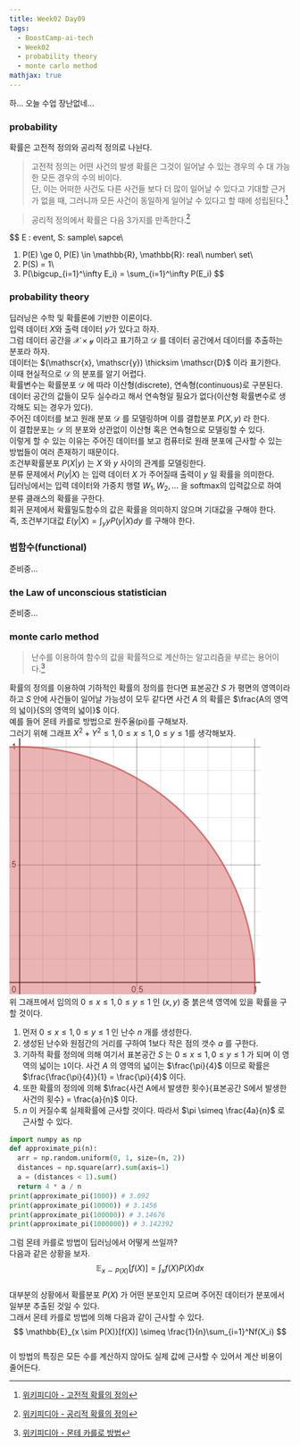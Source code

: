 ```yaml
---
title: Week02 Day09
tags:
  - BoostCamp-ai-tech
  - Week02
  - probability theory
  - monte carlo method
mathjax: true
---
```


하... 오늘 수업 장난없네...  

### probability
확률은 고전적 정의와 공리적 정의로 나뉜다.  
> 고전적 정의는 어떤 사건의 발생 확률은 그것이 일어날 수 있는 경우의 수 대 가능한 모든 경우의 수의 비이다.  
단, 이는 어떠한 사건도 다른 사건들 보다 더 많이 일어날 수 있다고 기대할 근거가 없을 때, 그러니까 모든 사건이 동일하게 일어날 수 있다고 할 때에 성립된다.[^1]

>공리적 정의에서 확률은 다음 3가지를 만족한다.[^2]  

$$
E : event, S: sample\ sapce\\
1. P(E) \ge 0, P(E) \in \mathbb{R}, \mathbb{R}: real\ number\ set\\
2. P(S) = 1\\
3. P(\bigcup_{i=1}^\infty E_i) = \sum_{i=1}^\infty P(E_i)
$$  

### probability theory
딥러닝은 수학 및 확률론에 기반한 이론이다.  
입력 데이터 $X$와 출력 데이터 $y$가 있다고 하자.  
그럼 데이터 공간을 $\mathscr{X} \times \mathscr{y}$ 이라고 표기하고 $\mathscr{D}$ 를 데이터 공간에서 데이터를 추출하는 분포라 하자.  
데이터는 $(\mathscr{x}, \mathscr{y})  \thicksim \mathscr{D}$ 이라 표기한다.  
이때 현실적으로 $\mathscr{D}$ 의 분포를 알기 어렵다.  
확률변수는 확률분포 $\mathscr{D}$ 에 따라 이산형(discrete), 연속형(continuous)로 구분된다.  
데이터 공간의 값들이 모두 실수라고 해서 연속형일 필요가 없다(이산형 확률변수로 생각해도 되는 경우가 있다).  
주어진 데이터를 보고 원래 분포 $\mathscr{D}$ 를 모델링하며 이를 결합분포 $P(X, y)$ 라 한다.  
이 결합분포는 $\mathscr{D}$ 의 분포와 상관없이 이산형 혹은 연속형으로 모델링할 수 있다.  
이렇게 할 수 있는 이유는 주어진 데이터를 보고 컴퓨터로 원래 분포에 근사할 수 있는 방법들이 여러 존재하기 때문이다.  
조건부확률분포 $P(X|y)$ 는 $X$ 와 $y$ 사이의 관계를 모델링한다.  
분류 문제에서 $P(y|X)$ 는 입력 데이터 $X$ 가 주어질때 출력이 $y$ 일 확률을 의미한다.  
딥러닝에서는 입력 데이터와 가중치 행렬 $W_1, W_2, ...$ 을 softmax의 입력값으로 하여 분류 클래스의 확률을 구한다.  
회귀 문제에서 확률밀도함수의 값은 확률을 의미하지 않으며 기대값을 구해야 한다.  
즉, 조건부기대값 $E(y|X) = \int_yyP(y|X)dy$ 를 구해야 한다.  


### 범함수(functional)
준비중...

### the Law of unconscious statistician
준비중...

### monte carlo method
>난수를 이용하여 함수의 값을 확률적으로 계산하는 알고리즘을 부르는 용어이다.[^3]  

확률의 정의를 이용하여 기하적인 확률의 정의를 한다면 표본공간 $S$ 가 평면의 영역이라 하고 $S$ 안에 사건들이 일어날 가능성이 모두 같다면 사건 $A$ 의 확률은 $\frac{A의 영역의 넓이}{S의 영역의 넓이}$ 이다.  
예를 들어 몬테 카를로 방법으로 원주율(pi)를 구해보자.  
그러기 위해 그래프 $X^2+Y^2 \le 1, 0 \le x \le 1, 0 \le y \le 1$를 생각해보자.  
![](/assets/images/4.PNG)  
위 그래프에서 임의의 $0 \le x \le 1, 0 \le y \le 1$ 인 $(x, y)$ 중 붉은색 영역에 있을 확률을 구할 것이다.  
1. 먼저 $0 \le x \le 1, 0 \le y \le 1$ 인 난수 $n$ 개를 생성한다.  
2. 생성된 난수와 원점간의 거리를 구하여 1보다 작은 점의 갯수 $a$ 를 구한다.  
3. 기하적 확률 정의에 의해 여기서 표본공간 $S$ 는 $0 \le x \le 1, 0 \le y \le 1$ 가 되며 이 영역의 넓이는 `1`이다. 사건 $A$ 의 영역의 넓이는 $\frac{\pi}{4}$ 이므로 확률은 $\frac{\frac{\pi}{4}}{1} = \frac{\pi}{4}$ 이다.
4. 또한 확률의 정의에 의해 $\frac{사건 A에서 발생한 횟수}{표본공간 S에서 발생한 사건의 횟수} = \frac{a}{n}$ 이다.
5. $n$ 이 커질수록 실제확률에 근사할 것이다. 따라서 $\pi \simeq \frac{4a}{n}$ 로 근사할 수 있다.
```python
import numpy as np
def approximate_pi(n):
  arr = np.random.uniform(0, 1, size=(n, 2))
  distances = np.square(arr).sum(axis=1)
  a = (distances < 1).sum()
  return 4 * a / n
print(approximate_pi(1000)) # 3.092
print(approximate_pi(10000)) # 3.1456
print(approximate_pi(100000)) # 3.14676
print(approximate_pi(1000000)) # 3.142392
```

그럼 몬테 카를로 방법이 딥러닝에서 어떻게 쓰일까?  
다음과 같은 상황을 보자.  
$$
\mathbb{E}_{x \sim P(X)}[f(X)] = \int_xf(X)P(X)dx
$$  
대부분의 상황에서 확률분포 $P(X)$ 가 어떤 분포인지 모르며 주어진 데이터가 분포에서 일부분 추출된 것일 수 있다.  
그래서 몬테 카를로 방법에 의해 다음과 같이 근사할 수 있다.  
$$
\mathbb{E}_{x \sim P(X)}[f(X)] \simeq \frac{1}{n}\sum_{i=1}^Nf(X_i)
$$  
이 방법의 특징은 모든 수를 계산하지 않아도 실제 값에 근사할 수 있어서 계산 비용이 줄어든다.  

[^1]: [위키피디아 - 고전적 확률의 정의](https://ko.wikipedia.org/wiki/%ED%99%95%EB%A5%A0%EC%9D%98_%EA%B3%A0%EC%A0%84%EC%A0%81_%EC%A0%95%EC%9D%98)  
[^2]: [위키피디아 - 공리적 확률의 정의](https://en.wikipedia.org/wiki/Probability_axioms)  
[^3]: [위키피디아 - 몬테 카를로 방법](https://ko.wikipedia.org/wiki/%EB%AA%AC%ED%85%8C%EC%B9%B4%EB%A5%BC%EB%A1%9C_%EB%B0%A9%EB%B2%95)
